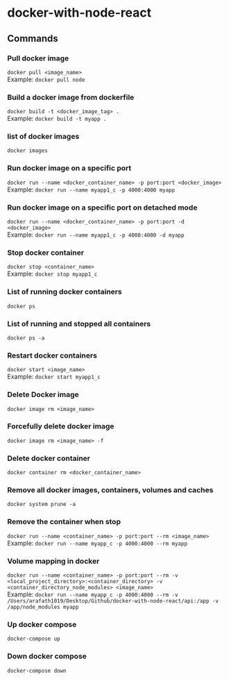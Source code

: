 # docker-with-node-react

## Commands


### Pull docker image
`docker pull <image_name>` <br />
Example: `docker pull node`

### Build a docker image from dockerfile
`docker build -t <docker_image_tag> .`<br />
Example: `docker build -t myapp .`

### list of docker images
`docker images` 

### Run docker image on a specific port
`docker run --name <docker_container_name> -p port:port <docker_image>`<br />
Example: `docker run --name myapp1_c -p 4000:4000 myapp`

### Run docker image on a specific port on detached mode
`docker run --name <docker_container_name> -p port:port -d <docker_image>` <br />
Example: `docker run --name myapp1_c -p 4000:4000 -d myapp`

### Stop docker container
`docker stop <container_name>` <br />
Example: `docker stop myapp1_c`

### List of running docker containers
`docker ps`

### List of running and stopped all containers
`docker ps -a`

### Restart docker containers
`docker start <image_name>` <br />
Example: `docker start myapp1_c`

### Delete Docker image
`docker image rm <image_name>`

### Forcefully delete docker image
`docker image rm <image_name> -f`

### Delete docker container
`docker container rm <docker_container_name>`

### Remove all docker images, containers, volumes and caches
`docker system prune -a`

### Remove the container when stop
`docker run --name <container_name> -p port:port --rm <image_name>` <br />
Example: `docker run --name myapp_c -p 4000:4000 --rm myapp`

### Volume mapping in docker
`docker run --name <container_name> -p port:port --rm -v <local_project_directory>:<container_directory> -v <container_directory_node_modules> <image_name>` <br />
Example: `docker run --name myapp_c -p 4000:4000 --rm -v /Users/arafath1019/Desktop/Github/docker-with-node-react/api:/app -v /app/node_modules myapp`

### Up docker compose
`docker-compose up`

### Down docker compose
`docker-compose down`